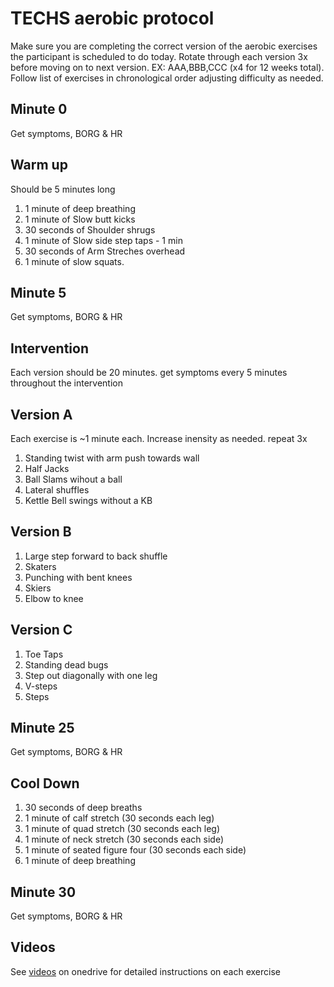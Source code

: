# TECHS aerobic protocol
Make sure you are completing the correct version of the aerobic exercises the participant is scheduled to do today. Rotate through each version 3x before moving on to next version. EX: AAA,BBB,CCC (x4 for 12 weeks total). Follow list of exercises in chronological order adjusting difficulty as needed.
## Minute 0
Get symptoms, BORG & HR
## Warm up
Should be 5 minutes long
1. 1 minute of deep breathing
2. 1 minute of Slow butt kicks
3. 30 seconds of Shoulder shrugs
4. 1 minute of Slow side step taps - 1 min
5. 30 seconds of Arm Streches overhead
6. 1 minute of slow squats.
## Minute 5
Get symptoms, BORG & HR
## Intervention
Each version should be 20 minutes. get symptoms every 5 minutes throughout the intervention
## Version A
Each exercise is ~1 minute each. Increase inensity as needed. repeat 3x 
1. Standing twist with arm push towards wall
2. Half Jacks
3. Ball Slams wihout a ball
4. Lateral shuffles
5. Kettle Bell swings without a KB
## Version B
1. Large step forward to back shuffle
2. Skaters
3. Punching with bent knees
4. Skiers
5. Elbow to knee
## Version C
1. Toe Taps
2. Standing dead bugs
3. Step out diagonally with one leg
4. V-steps
5. Steps
## Minute 25
Get symptoms, BORG & HR
## Cool Down
1. 30 seconds of deep breaths
2. 1 minute of calf stretch (30 seconds each leg)
3. 1 minute of quad stretch (30 seconds each leg)
4. 1 minute of neck stretch (30 seconds each side)
5. 1 minute of seated figure four (30 seconds each side)
6. 1 minute of deep breathing
## Minute 30
Get symptoms, BORG & HR
## Videos
See [videos](https://northeastern.sharepoint.com/:f:/r/sites/CNElab/Shared%20Documents/General/Projects/TECHS/Interventions/Intervention%20Exercise%20Videos?csf=1&web=1&e=6uEm0m) on onedrive for detailed instructions on each exercise
